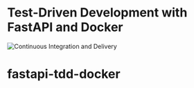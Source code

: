 # Test-Driven Development with FastAPI and Docker

![Continuous Integration and Delivery](https://github.com/sridharaiyer/fastapi-tdd-docker/workflows/Continuous%20Integration%20and%20Delivery/badge.svg?branch=master)

# fastapi-tdd-docker
